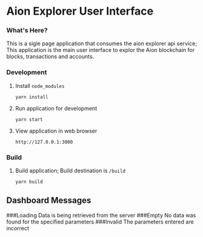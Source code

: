 # Aion Explorer User Interface

### What's Here?

This is a sigle page application that consumes the aion explorer api service; This application is the main user interface to explor the Aion blockchain for blocks, transactions and accounts.

### Development 

1. Install `node_modules`

   ```
   yarn install
   ````
2. Run application for development
   ```
   yarn start
   ```
3. View application in web browser
   ```
   http://127.0.0.1:3000
   ```

### Build 

1. Build application; Build destination is `/build`

   ```
   yarn build
   ```
## Dashboard Messages

###Loading
Data is being retrieved from the server
###Empty
No data was found for the specified parameters
###Invalid
The parameters entered are incorrect 